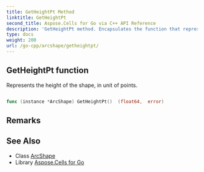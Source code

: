 ```yaml
---
title: GetHeightPt Method 
linktitle: GetHeightPt
second_title: Aspose.Cells for Go via C++ API Reference
description: 'GetHeightPt method. Encapsulates the function that represents getheightpt in Go.'
type: docs
weight: 200
url: /go-cpp/arcshape/getheightpt/
---
```


## GetHeightPt function

Represents the height of the shape, in unit of points.

```go

func (instance *ArcShape) GetHeightPt()  (float64,  error) 

```

## Remarks


## See Also

* Class [ArcShape](../)
* Library [Aspose.Cells for Go](../../)
